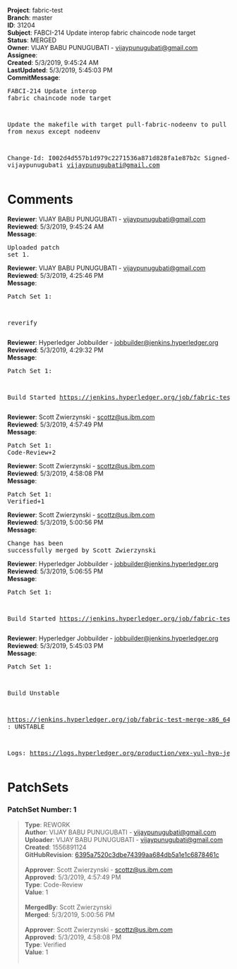 <strong>Project</strong>: fabric-test<br><strong>Branch</strong>: master<br><strong>ID</strong>: 31204<br><strong>Subject</strong>: FABCI-214 Update interop fabric chaincode node target<br><strong>Status</strong>: MERGED<br><strong>Owner</strong>: VIJAY BABU PUNUGUBATI - vijaypunugubati@gmail.com<br><strong>Assignee</strong>:<br><strong>Created</strong>: 5/3/2019, 9:45:24 AM<br><strong>LastUpdated</strong>: 5/3/2019, 5:45:03 PM<br><strong>CommitMessage</strong>:<br><pre>FABCI-214 Update interop fabric chaincode node target

Update the makefile with target pull-fabric-nodeenv to
pull images from nexus except nodeenv

Change-Id: I002d4d557b1d979c2271536a871d828fa1e87b2c
Signed-off-by: vijaypunugubati <vijaypunugubati@gmail.com>
</pre><h1>Comments</h1><strong>Reviewer</strong>: VIJAY BABU PUNUGUBATI - vijaypunugubati@gmail.com<br><strong>Reviewed</strong>: 5/3/2019, 9:45:24 AM<br><strong>Message</strong>: <pre>Uploaded patch set 1.</pre><strong>Reviewer</strong>: VIJAY BABU PUNUGUBATI - vijaypunugubati@gmail.com<br><strong>Reviewed</strong>: 5/3/2019, 4:25:46 PM<br><strong>Message</strong>: <pre>Patch Set 1:

reverify</pre><strong>Reviewer</strong>: Hyperledger Jobbuilder - jobbuilder@jenkins.hyperledger.org<br><strong>Reviewed</strong>: 5/3/2019, 4:29:32 PM<br><strong>Message</strong>: <pre>Patch Set 1:

Build Started https://jenkins.hyperledger.org/job/fabric-test-verify-x86_64/2898/</pre><strong>Reviewer</strong>: Scott Zwierzynski - scottz@us.ibm.com<br><strong>Reviewed</strong>: 5/3/2019, 4:57:49 PM<br><strong>Message</strong>: <pre>Patch Set 1: Code-Review+2</pre><strong>Reviewer</strong>: Scott Zwierzynski - scottz@us.ibm.com<br><strong>Reviewed</strong>: 5/3/2019, 4:58:08 PM<br><strong>Message</strong>: <pre>Patch Set 1: Verified+1</pre><strong>Reviewer</strong>: Scott Zwierzynski - scottz@us.ibm.com<br><strong>Reviewed</strong>: 5/3/2019, 5:00:56 PM<br><strong>Message</strong>: <pre>Change has been successfully merged by Scott Zwierzynski</pre><strong>Reviewer</strong>: Hyperledger Jobbuilder - jobbuilder@jenkins.hyperledger.org<br><strong>Reviewed</strong>: 5/3/2019, 5:06:55 PM<br><strong>Message</strong>: <pre>Patch Set 1:

Build Started https://jenkins.hyperledger.org/job/fabric-test-merge-x86_64/653/</pre><strong>Reviewer</strong>: Hyperledger Jobbuilder - jobbuilder@jenkins.hyperledger.org<br><strong>Reviewed</strong>: 5/3/2019, 5:45:03 PM<br><strong>Message</strong>: <pre>Patch Set 1:

Build Unstable 

https://jenkins.hyperledger.org/job/fabric-test-merge-x86_64/653/ : UNSTABLE

Logs: https://logs.hyperledger.org/production/vex-yul-hyp-jenkins-3/fabric-test-merge-x86_64/653</pre><h1>PatchSets</h1><h3>PatchSet Number: 1</h3><blockquote><strong>Type</strong>: REWORK<br><strong>Author</strong>: VIJAY BABU PUNUGUBATI - vijaypunugubati@gmail.com<br><strong>Uploader</strong>: VIJAY BABU PUNUGUBATI - vijaypunugubati@gmail.com<br><strong>Created</strong>: 1556891124<br><strong>GitHubRevision</strong>: [6395a7520c3dbe74399aa684db5a1e1c6878461c](https://github.com/hyperledger/fabric-test/commit/6395a7520c3dbe74399aa684db5a1e1c6878461c)<br><br><strong>Approver</strong>: Scott Zwierzynski - scottz@us.ibm.com<br><strong>Approved</strong>: 5/3/2019, 4:57:49 PM<br><strong>Type</strong>: Code-Review<br><strong>Value</strong>: 1<br><br><strong>MergedBy</strong>: Scott Zwierzynski<br><strong>Merged</strong>: 5/3/2019, 5:00:56 PM<br><br><strong>Approver</strong>: Scott Zwierzynski - scottz@us.ibm.com<br><strong>Approved</strong>: 5/3/2019, 4:58:08 PM<br><strong>Type</strong>: Verified<br><strong>Value</strong>: 1<br><br></blockquote>